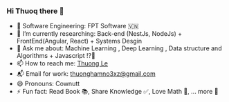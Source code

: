 ### Hi Thuoq there 👋

- 🏬 Software Engineering:  FPT Software  🇻🇳
- 🌱 I’m currently researching: Back-end (NestJs, NodeJs) + FrontEnd(Angular, React) + Systems Desgin
- 💬 Ask me about: Machine Learning , Deep Learning , Data structure and Algorithms + Javascript ⁉️🙋
- 📫 How to reach me: [Thuong Le](https://www.facebook.com/hthuongh1939203)
- 📬 Email for work: thuonghamno3xz@gmail.com 
- 😄 Pronouns: Cownutt
- ⚡ Fun fact: Read Book 📚, Share Knowledge ✅, Love Math 🧮, ... more 🎉
<!--
**JohnCowNut/JohnCowNut** is a ✨ _special_ ✨ repository because its `README.md` (this file) appears on your GitHub profile.

Here are some ideas to get you started:

-->
